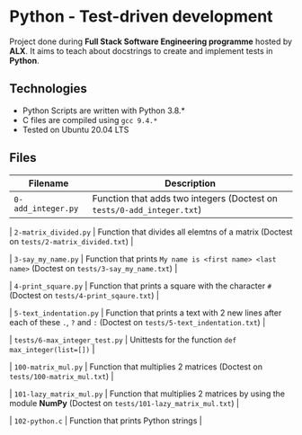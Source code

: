 # Python - Test-driven development

Project done during **Full Stack Software Engineering programme** hosted by **ALX**. It aims to teach about docstrings to create and implement tests in **Python**.

## Technologies
* Python Scripts are written with Python 3.8.*
* C files are compiled using `gcc 9.4.*`
* Tested on Ubuntu 20.04 LTS

## Files

| Filename |   Description |
| -------- |---------------|
| `0-add_integer.py` | Function that adds two integers (Doctest on `tests/0-add_integer.txt`) |

| `2-matrix_divided.py` | Function that divides all elemtns of a matrix (Doctest on `tests/2-matrix_divided.txt`) |

| `3-say_my_name.py` | Function that prints `My name is <first name> <last name>` (Doctest on `tests/3-say_my_name.txt`) |

| `4-print_square.py` | Function that prints a square with the character `#` (Doctest on `tests/4-print_sqaure.txt`) |

| `5-text_indentation.py` | Function that prints a text with 2 new lines after each of these `.`, `?` and `:` (Doctest on `tests/5-text_indentation.txt`) |

| `tests/6-max_integer_test.py` | Unittests for the function `def max_integer(list=[])` |

| `100-matrix_mul.py` | Function that multiplies 2 matrices (Doctest on `tests/100-matrix_mul.txt`) |

| `101-lazy_matrix_mul.py` | Function that multiplies 2 matrices by using the module **NumPy** (Doctest on `tests/101-lazy_matrix_mul.txt`) |

| `102-python.c` | Function that prints Python strings |
